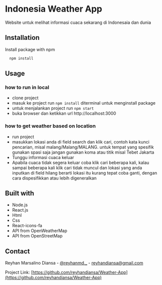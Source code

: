 # Indonesia Weather App

Website untuk melihat informasi cuaca sekarang di Indonesaia dan dunia
## Installation

Install package with npm

```bash
  npm install 
```
    
## Usage

### how to run in local
- clone project
- masuk ke project run `npm install` diterminal untuk menginstall package
- untuk menjalankan project run `npm start` 
- buka browser dan ketikkan url http://localhost:3000

### how to get weather based on location
- run project
- masukkan lokasi anda di field search dan klik cari, contoh kata kunci pencarian, misal malang/Malang/MALANG. untuk tempat yang spesifik gunakan spasi saja jangan gunakan koma atau titik misal Tebet Jakarta
- Tunggu informasi cuaca keluar 
- Apabila cuaca tidak segera keluar coba klik cari beberapa kali, kalau sampai beberapa kali klik cari tidak muncul dan lokasi yang anda inputkan di field hilang berarti lokasi itu kurang tepat coba ganti, 
  dengan cara dispesifikkan atau lebih digeneralkan

## Built with

- Node.js
- React.js
- Html
- Css
- React-icons-fa
- API from OpenWeatherMap
- API from OpenStreetMap




## Contact

Reyhan Marsalino Diansa - [@reyhanmd._](https://instagram.com/reyhanmd._) - reyhandiansa@gmail.com

Project Link: [https://github.com/reyhandiansa/Weather-App](https://github.com/reyhandiansa/Weather-App)
